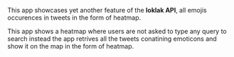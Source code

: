 This app showcases yet another feature of the **loklak API**, all emojis
occurences in tweets in the form of heatmap.

This app shows a heatmap where users are not asked to type any query to
search instead the app retrives all the tweets conatining emoticons
and show it on the map in the form of heatmap.